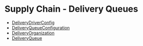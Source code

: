 # Supply Chain - Delivery Queues
  - [DeliveryDriverConfig](/modules/supplychain-delivery-queues/DeliveryDriverConfig.md)
  - [DeliveryQueueConfiguration](/modules/supplychain-delivery-queues/DeliveryQueueConfiguration.md)
  - [DeliveryOrganization](/modules/supplychain-delivery-queues/DeliveryOrganization.md)
  - [DeliveryQueue](/modules/supplychain-delivery-queues/DeliveryQueue.md)
